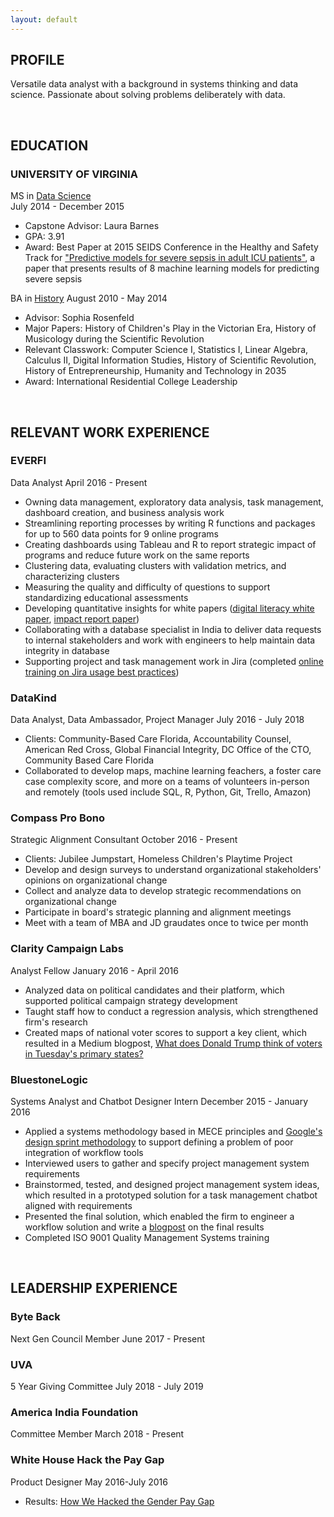 ```yaml
---
layout: default
---
```


## PROFILE 
Versatile data analyst with a background in systems thinking and data science. Passionate about solving problems deliberately with data.

 <br>
 
## EDUCATION
 
### UNIVERSITY OF VIRGINIA
MS in [Data Science](https://dsi.virginia.edu/)  
July 2014 - December 2015
* Capstone Advisor: Laura Barnes  
* GPA: 3.91
* Award: Best Paper at 2015 SEIDS Conference in the Healthy and Safety Track for ["Predictive models for severe sepsis in adult ICU patients"](http://ieeexplore.ieee.org/document/7116970/), a paper that presents results of 8 machine learning models for predicting severe sepsis
 
BA in [History](http://as.virginia.edu)
August 2010 - May 2014
* Advisor: Sophia Rosenfeld
* Major Papers: History of Children's Play in the Victorian Era, History of Musicology during the Scientific Revolution
* Relevant Classwork: Computer Science I, Statistics I, Linear Algebra, Calculus II, Digital Information Studies, History of Scientific Revolution, History of Entrepreneurship, Humanity and Technology in 2035
* Award: International Residential College Leadership
 
<br>
 
## RELEVANT WORK EXPERIENCE

### EVERFI
Data Analyst
April 2016 - Present
* Owning data management, exploratory data analysis, task management, dashboard creation, and business analysis work
* Streamlining reporting processes by writing R functions and packages for up to 560 data points for 9 online programs
* Creating dashboards using Tableau and R to report strategic impact of programs and reduce future work on the same reports
* Clustering data, evaluating clusters with validation metrics, and characterizing clusters
* Measuring the quality and difficulty of questions to support standardizing educational assessments
* Developing quantitative insights for white papers ([digital literacy white paper](https://github.com/margaretmf/margaretmf.github.io/blob/master/WatchWhereYouStep_StudentsAttitudesTowardsDigitalFootprints.pdf), [impact report paper](https://github.com/margaretmf/margaretmf.github.io/blob/master/DigitalToolsforSocialandEmotionalLearningInstruction.pdf))
* Collaborating with a database specialist in India to deliver data requests to internal stakeholders and work with engineers to help maintain data integrity in database
* Supporting project and task management work in Jira (completed [online training on Jira usage best practices](https://training.atlassian.com/course/learn-jira-basics-cloud))
 
### DataKind
Data Analyst, Data Ambassador, Project Manager
July 2016 - July 2018
* Clients: Community-Based Care Florida, Accountability Counsel, American Red Cross, Global Financial Integrity, DC Office of the CTO, Community Based Care Florida
* Collaborated to develop maps, machine learning feachers, a foster care case complexity score, and more on a teams of volunteers in-person and remotely (tools used include SQL, R, Python, Git, Trello, Amazon)

### Compass Pro Bono
Strategic Alignment Consultant
October 2016 - Present
* Clients: Jubilee Jumpstart, Homeless Children's Playtime Project 
* Develop and design surveys to understand organizational stakeholders' opinions on organizational change
* Collect and analyze data to develop strategic recommendations on organizational change
* Participate in board's strategic planning and alignment meetings
* Meet with a team of MBA and JD graudates once to twice per month
 
### Clarity Campaign Labs
Analyst Fellow
January 2016 - April 2016
* Analyzed data on political candidates and their platform, which supported political campaign strategy development
* Taught staff how to conduct a regression analysis, which strengthened firm's research
* Created maps of national voter scores to support a key client, which resulted in a Medium blogpost, [What does Donald Trump think of voters in Tuesday's primary states?](https://medium.com/@joshhendler/what-does-donald-trump-think-of-tuesday-s-primary-states-97c8baf7505d)
 
### BluestoneLogic
Systems Analyst and Chatbot Designer Intern
December 2015 - January 2016
* Applied a systems methodology based in MECE principles and [Google's design sprint methodology](http://www.gv.com/sprint/) to support defining a problem of poor integration of workflow tools
* Interviewed users to gather and specify project management system requirements
* Brainstormed, tested, and designed project management system ideas, which resulted in a prototyped solution for a task management chatbot aligned with requirements
* Presented the final solution, which enabled the firm to engineer a workflow solution and write a [blogpost](https://medium.com/bluestone-logic/these-are-in-fact-the-bots-we-were-looking-for-4ec2ca108fc2) on the final results
* Completed ISO 9001 Quality Management Systems training
 
<br>
 
## LEADERSHIP EXPERIENCE
 
### Byte Back
Next Gen Council Member
June 2017 - Present

### UVA
5 Year Giving Committee
July 2018 - July 2019

### America India Foundation
Committee Member
March 2018 - Present

### White House Hack the Pay Gap
Product Designer
May 2016-July 2016
* Results: [How We Hacked the Gender Pay Gap](https://medium.com/presidential-innovation-fellows/how-we-hacked-the-gender-pay-gap-1d7a9304950)

<br> 
